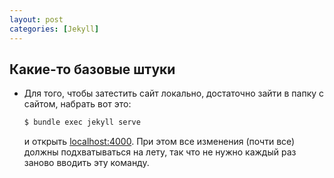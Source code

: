 ```yaml
---
layout: post
categories: [Jekyll]
---
```


## Какие-то базовые штуки

- Для того, чтобы затестить сайт локально, достаточно зайти в папку с сайтом, набрать вот это:

  ```bash
  $ bundle exec jekyll serve
  ```

  и открыть [localhost:4000](http://localhost:4000/). При этом все изменения (почти все) должны подхватываться на лету, так что не нужно каждый раз заново вводить эту команду.
